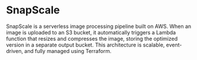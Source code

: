 # SnapScale
SnapScale is a serverless image processing pipeline built on AWS. When an image is uploaded to an S3 bucket, it automatically triggers a Lambda function that resizes and compresses the image, storing the optimized version in a separate output bucket. This architecture is scalable, event-driven, and fully managed using Terraform.
